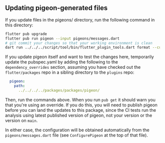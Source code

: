 ## Updating pigeon-generated files

If you update files in the pigeons/ directory, run the following
command in this directory:

```bash
flutter pub upgrade
flutter pub run pigeon --input pigeons/messages.dart
# git commit your changes so that your working environment is clean
dart run ../../../script/tool/bin/flutter_plugin_tools.dart format --current-package
```

If you update pigeon itself and want to test the changes here,
temporarily update the pubspec.yaml by adding the following to the
`dependency_overrides` section, assuming you have checked out the
`flutter/packages` repo in a sibling directory to the `plugins` repo:

```yaml
  pigeon:
    path:
      ../../../../packages/packages/pigeon/
```

Then, run the commands above. When you run `pub get` it should warn
you that you're using an override. If you do this, you will need to
publish pigeon before you can land the updates to this package, since
the CI tests run the analysis using latest published version of
pigeon, not your version or the version on `main`.

In either case, the configuration will be obtained automatically from the
`pigeons/messages.dart` file (see `ConfigurePigeon` at the top of that file).
